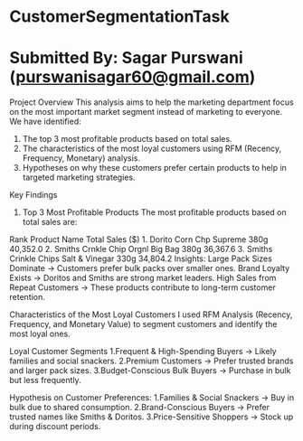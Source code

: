 # CustomerSegmentationTask
# Submitted By: Sagar Purswani (purswanisagar60@gmail.com)

Project Overview
This analysis aims to help the marketing department focus on the most important market segment instead of marketing to everyone. We have identified:

1. The top 3 most profitable products based on total sales.
2. The characteristics of the most loyal customers using RFM (Recency, Frequency, Monetary) analysis.
3. Hypotheses on why these customers prefer certain products to help in targeted marketing strategies.

Key Findings
1. Top 3 Most Profitable Products
The most profitable products based on total sales are:

Rank	Product Name	Total Sales ($)
1️. Dorito Corn Chp Supreme 380g	40,352.0
2️. Smiths Crnkle Chip Orgnl Big Bag 380g	36,367.6
3️. Smiths Crinkle Chips Salt & Vinegar 330g	34,804.2
Insights:
Large Pack Sizes Dominate → Customers prefer bulk packs over smaller ones.
Brand Loyalty Exists → Doritos and Smiths are strong market leaders.
High Sales from Repeat Customers → These products contribute to long-term customer retention.

Characteristics of the Most Loyal Customers
I used RFM Analysis (Recency, Frequency, and Monetary Value) to segment customers and identify the most loyal ones.

Loyal Customer Segments
1.Frequent & High-Spending Buyers → Likely families and social snackers.
2.Premium Customers → Prefer trusted brands and larger pack sizes.
3.Budget-Conscious Bulk Buyers → Purchase in bulk but less frequently.

Hypothesis on Customer Preferences:
1.Families & Social Snackers → Buy in bulk due to shared consumption.
2.Brand-Conscious Buyers → Prefer trusted names like Smiths & Doritos.
3.Price-Sensitive Shoppers → Stock up during discount periods.
